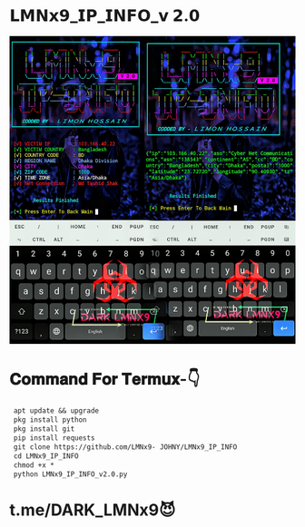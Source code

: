 # 𝗟𝗠𝗡𝘅𝟵_𝗜𝗣_𝗜𝗡𝗙𝗢_𝘃 𝟮.𝟬
![](https://github.com/LMNx9-JOHNY/LMNx9_IP_INFO/blob/main/Screenshot_20240130-141324-01.jpeg)
# 𝐂𝐨𝐦𝐦𝐚𝐧𝐝 𝐅𝐨𝐫 𝐓𝐞𝐫𝐦𝐮𝐱-👇

     apt update && upgrade
     pkg install python
     pkg install git
     pip install requests
     git clone https://github.com/LMNx9- JOHNY/LMNx9_IP_INFO
     cd LMNx9_IP_INFO
     chmod +x *
     python LMNx9_IP_INFO_v2.0.py

# t.me/DARK_LMNx9😈
